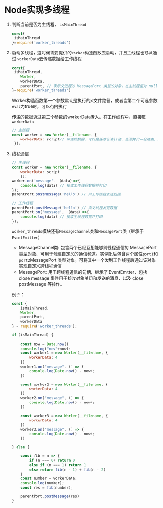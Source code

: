 # Node实现多线程

1. 判断当前是否为主线程， `isMainThread`

   ```js
   const{
   	isMainThread
   }=require('worker_threads')
   ```

2. 启动多线程，这时候需要提供的`Worker`构造函数去启动，并且主线程也可以通过 `workerData`去传递数据给工作线程

   ```js
   const{
   	isMainThread,
       Worker,
       workerData,
       parentPort, // 表示父进程的 MessagePort 类型的对象，在主线程里为 null
   }=require('worker_threads')
   ```

   Worker构造函数第一个参数默认是执行的js文件路径，或者当第二个可选参数 `eval`为true时，可以行内执行

   传递的数据通过第二个参数的workerData传入。在工作线程中，直接取`workerData`

   ```js
   // 主线程
   const worker = new Worker(__filename, {
       workerData: script// 传递的数据，可以是任意合法js值，会深拷贝一份过去，比如数值
    });
   
   ```

3. 线程通信

   ```js
   // 主线程
   const worker = new Worker(__filename, {
       workerData: script
       });
   worker.on('message', （data）=>{
       console.log(data) // 接收工作线程数据并打印
   });
   parentPort.postMessage('hello') // 向工作线程发送数据
   
   ```

   ```js
   // 工作线程
   parentPort.postMessage('hello') // 向父线程发送数据
   parentPort.on('message', （data）=>{
       console.log(data) // 接收主线程数据并打印
   });
   ```

   `worker_threads`模块还有`MessageChannel`类和`MessagePort`类（继承于`EventEmitter`）

   - MessageChannel类: 包含两个已经互相能够跨线程通信的 MessagePort 类型对象，可用于创建自定义的通信频道。实例化后包含两个属性`port1`和`port2`MessagePort 类型对象。可将其中一个发到工作线程后通过该对象实现自定义跨线程通信
   - MessagePort: 用于跨线程通信的句柄，继承了 EventEmitter，包括 close message 事件用于接收对象关闭和发送的消息，以及 close postMessage 等操作。

   例子：

   ```js
   const {
       isMainThread,
       Worker,
       parentPort,
       workerData
   } = require('worker_threads');
   
   if (isMainThread) {
      
       const now = Date.now()
       console.log("now"+now);
       const worker1 = new Worker(__filename, {
           workerData: 4
       })
       worker1.on("message", () => {
           console.log(Date.now() - now);
       })
   
       const worker2 = new Worker(__filename, {
           workerData: 4
       })
       worker2.on("message", () => {
           console.log(Date.now() - now);
       })
   
       const worker3 = new Worker(__filename, {
           workerData: 4
       })
       worker3.on("message", () => {
           console.log(Date.now() - now);
       })
   
   } else {
   
       const fib = n => {
           if (n === 0) return 0
           else if (n === 1) return 1
           else return fib(n - 1) + fib(n - 2)
       }
       const number = workerData;
       console.log(number);
       const res = fib(number);
   
       parentPort.postMessage(res)
   }
   
   
   ```

   

